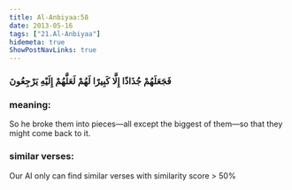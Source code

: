 ```yaml
---
title: Al-Anbiyaa:58
date: 2013-05-16
tags: ["21.Al-Anbiyaa"]
hidemeta: true 
ShowPostNavLinks: true 
---
```

### فَجَعَلَهُمْ جُذَاذًا إِلَّا كَبِيرًا لَهُمْ لَعَلَّهُمْ إِلَيْهِ يَرْجِعُونَ
### meaning: 
So he broke them into pieces—all except the biggest of them—so that they might come back to it.
### similar verses: 

Our AI only can find similar verses with similarity score > 50% 




